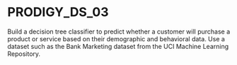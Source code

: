 # PRODIGY_DS_03
 Build a decision tree classifier to predict whether a customer will purchase a product or service based on their demographic and behavioral data. Use a dataset such as the Bank Marketing dataset from the UCI Machine Learning Repository.
